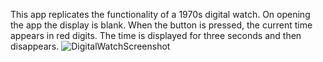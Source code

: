 This app replicates the functionality of a 1970s digital watch. On opening the app the display is blank. When the button is pressed, the current time appears in red digits. The time is displayed for three seconds and then disappears. 
![DigitalWatchScreenshot](https://user-images.githubusercontent.com/60713038/204062587-60fdd911-c844-4f50-95fa-1a5287b8a70e.png)
